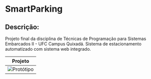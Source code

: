 # SmartParking
## Descrição:
Projeto final da disciplina de Técnicas de Programação para Sistemas Embarcados II - UFC Campus Quixadá.
Sistema de estacionamento automatizado com sistema web integrado.

| Projeto                          | 
|----------------------------------|
| ![Protótipo](/home/vick/lab/buildroot/package/projeto/videoProjeto.gif) | 

